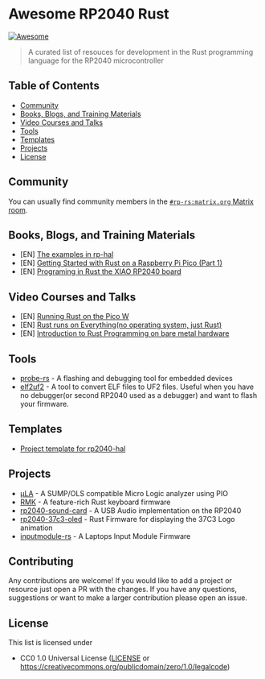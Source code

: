 <!-- omit in toc -->
# Awesome RP2040 Rust

[![Awesome](https://awesome.re/badge-flat2.svg)](https://awesome.re)

> A curated list of resouces for development in the Rust programming language for the RP2040 microcontroller

<!-- omit in toc -->
## Table of Contents

- [Community](#community)
- [Books, Blogs, and Training Materials](#books-blogs-and-training-materials)
- [Video Courses and Talks](#video-courses-and-talks)
- [Tools](#tools)
- [Templates](#templates)
- [Projects](#projects)
- [License](#license)

## Community

You can usually find community members in the [`#rp-rs:matrix.org` Matrix room](https://matrix.to/#/#rp-rs:matrix.org).

## Books, Blogs, and Training Materials

- [EN] [The examples in rp-hal](https://github.com/rp-rs/rp-hal/tree/main/rp2040-hal/examples)
- [EN] [Getting Started with Rust on a Raspberry Pi Pico (Part 1)](https://reltech.substack.com/p/getting-started-with-rust-on-a-raspberry)
- [EN] [Programing in Rust the XIAO RP2040 board](https://tutoduino.fr/en/tutorials/programing-in-rust-the-xiao-rp2040-board/)

## Video Courses and Talks

- [EN] [Running Rust on the Pico W](https://www.youtube.com/watch?v=vwFWBP0IuRU&pp=ygULcnAyMDQwIHJ1c3Q%3D)
- [EN] [Rust runs on Everything(no operating system, just Rust)](https://www.youtube.com/watch?v=Yi0WRF5WPFw&t=332s&pp=ygULcnAyMDQwIHJ1c3Q%3D)
- [EN] [Introduction to Rust Programming on bare metal hardware](https://www.youtube.com/watch?v=KECu_piSM5s&pp=ygULcnAyMDQwIHJ1c3Q%3D)

## Tools

- [probe-rs](https://probe.rs/) - A flashing and debugging tool for embedded devices
- [elf2uf2](https://github.com/JoNil/elf2uf2-rs) - A tool to convert ELF files to UF2 files. Useful when you have no debugger(or second RP2040 used as a debugger) and want to flash your firmware.

## Templates

- [Project template for rp2040-hal](https://github.com/rp-rs/rp2040-project-template)

## Projects

- [μLA](https://github.com/dotcypress/ula) - A SUMP/OLS compatible Micro Logic analyzer using PIO
- [RMK](https://github.com/HaoboGu/rmk) - A feature-rich Rust keyboard firmware
- [rp2040-sound-card](https://github.com/mgottschlag/rp2040-usb-sound-card) - A USB Audio implementation on the RP2040
- [rp2040-37c3-oled](https://github.com/kpcyrd/rp2040-37c3-oled) - Rust Firmware for displaying the 37C3 Logo animation
- [inputmodule-rs](https://github.com/FrameworkComputer/inputmodule-rs) - A Laptops Input Module Firmware

<!-- omit in toc -->
## Contributing
Any contributions are welcome! If you would like to add a project or resource just open a PR with the changes. If you have any questions, suggestions or want to make a larger contribution please open an issue.

## License

This list is licensed under

- CC0 1.0 Universal License ([LICENSE](LICENSE) or https://creativecommons.org/publicdomain/zero/1.0/legalcode)
